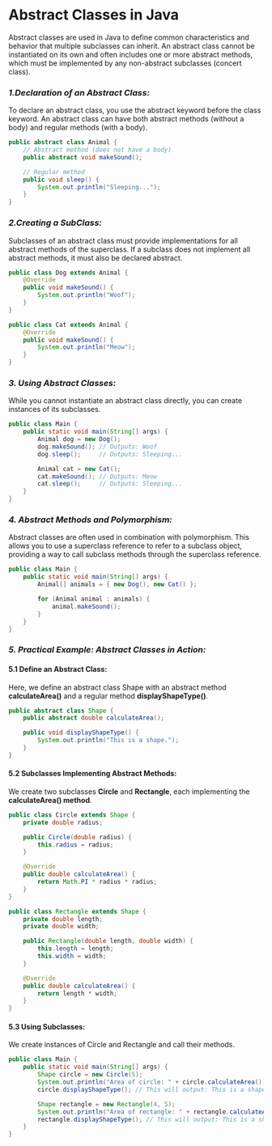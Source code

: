 # Abstract Classes in Java
Abstract classes are used in Java to define common characteristics and behavior that multiple subclasses can inherit. An abstract class cannot be instantiated on its own and often includes one or more abstract methods, which must be implemented by any non-abstract subclasses (concert class).

### *1.Declaration of an Abstract Class:*

To declare an abstract class, you use the abstract keyword before the class keyword. An abstract class can have both abstract methods (without a body) and regular methods (with a body).
```java
public abstract class Animal {
    // Abstract method (does not have a body)
    public abstract void makeSound();

    // Regular method
    public void sleep() {
        System.out.println("Sleeping...");
    }
}
```

### *2.Creating a SubClass:*

Subclasses of an abstract class must provide implementations for all abstract methods of the superclass. If a subclass does not implement all abstract methods, it must also be declared abstract.

```java
public class Dog extends Animal {
    @Override
    public void makeSound() {
        System.out.println("Woof");
    }
}

public class Cat extends Animal {
    @Override
    public void makeSound() {
        System.out.println("Meow");
    }
}
```

### *3. Using Abstract Classes:*

While you cannot instantiate an abstract class directly, you can create instances of its subclasses.

```java
public class Main {
    public static void main(String[] args) {
        Animal dog = new Dog();
        dog.makeSound(); // Outputs: Woof
        dog.sleep();     // Outputs: Sleeping...

        Animal cat = new Cat();
        cat.makeSound(); // Outputs: Meow
        cat.sleep();     // Outputs: Sleeping...
    }
}
```

### *4. Abstract Methods and Polymorphism:*

Abstract classes are often used in combination with polymorphism. This allows you to use a superclass reference to refer to a subclass object, providing a way to call subclass methods through the superclass reference.

```java
public class Main {
    public static void main(String[] args) {
        Animal[] animals = { new Dog(), new Cat() };

        for (Animal animal : animals) {
            animal.makeSound();
        }
    }
}
```

### *5. Practical Example: Abstract Classes in Action:*
#### 5.1 Define an Abstract Class:
Here, we define an abstract class Shape with an abstract method **calculateArea()** and a regular method **displayShapeType()**.
```java
public abstract class Shape {
    public abstract double calculateArea();

    public void displayShapeType() {
        System.out.println("This is a shape.");
    }
}

```
#### 5.2 Subclasses Implementing Abstract Methods:
We create two subclasses **Circle** and **Rectangle**, each implementing the **calculateArea() method**.
```java
public class Circle extends Shape {
    private double radius;

    public Circle(double radius) {
        this.radius = radius;
    }

    @Override
    public double calculateArea() {
        return Math.PI * radius * radius;
    }
}

public class Rectangle extends Shape {
    private double length;
    private double width;

    public Rectangle(double length, double width) {
        this.length = length;
        this.width = width;
    }

    @Override
    public double calculateArea() {
        return length * width;
    }
}
```
#### 5.3 Using Subclasses:
We create instances of Circle and Rectangle and call their methods.

```java
public class Main {
    public static void main(String[] args) {
        Shape circle = new Circle(5);
        System.out.println("Area of circle: " + circle.calculateArea());
        circle.displayShapeType(); // This will output: This is a shape.

        Shape rectangle = new Rectangle(4, 5);
        System.out.println("Area of rectangle: " + rectangle.calculateArea());
        rectangle.displayShapeType(); // This will output: This is a shape.
    }
}

```

